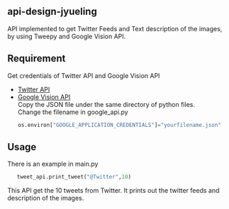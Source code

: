 ## api-design-jyueling

API implemented  to get Twitter Feeds and Text description of the images, by using Tweepy and Google Vision API.

## Requirement

Get credentials of Twitter API and Google Vision API

- [Twitter API](https://developer.twitter.com/en/apps)
- [Google Vision API](https://cloud.google.com/vision/docs/quickstart-cli?hl=en)
	<br> Copy the JSON file under the same directory of python files.
	<br> Change the filename in google_api.py 
	```python
  os.environ["GOOGLE_APPLICATION_CREDENTIALS"]="yourfilename.json"
  ```
## Usage

There is an example in main.py
```python
   tweet_api.print_tweet("@Twitter",10)
```
This API get the 10 tweets from Twitter. It prints out the twitter feeds and description of the images.

